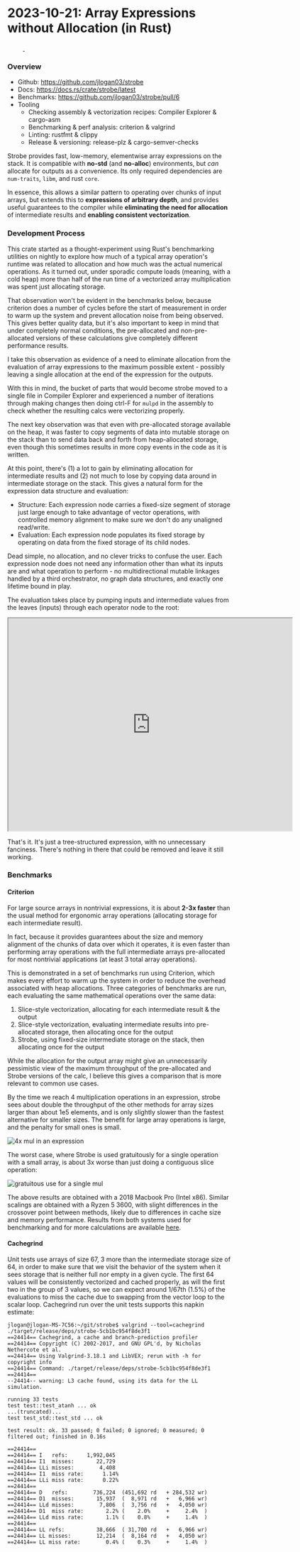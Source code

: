 # 2023-10-21: Array Expressions without Allocation (in Rust)

<div>
  <a href=https://github.com/jlogan03>
    <img src=https://img.shields.io/badge/GitHub-100000?style=for-the-badge&logo=github&logoColor=white height="15" style="padding-right:20px">
  </a>
  <a href=https://hachyderm.io/@ponderingpothos>
    <img src=https://joinmastodon.org/logos/wordmark-black-text.svg width="105" height="15">
  </a>
</div>

### Overview

- Github: https://github.com/jlogan03/strobe
- Docs: https://docs.rs/crate/strobe/latest
- Benchmarks: https://github.com/jlogan03/strobe/pull/6
- Tooling
  - Checking assembly & vectorization recipes: Compiler Explorer & cargo-asm
  - Benchmarking & perf analysis: criterion & valgrind
  - Linting: rustfmt & clippy
  - Release & versioning: release-plz & cargo-semver-checks

Strobe provides fast, low-memory, elementwise array expressions on the stack.
It is compatible with **no-std** (and **no-alloc**) environments, but _can_ allocate
for outputs as a convenience.
Its only required dependencies are `num-traits`, `libm`, and rust `core`.

In essence, this allows a similar pattern to operating over chunks of input
arrays, but extends this to **expressions of arbitrary depth**, and provides
useful guarantees to the compiler while **eliminating the need for allocation**
of intermediate results and **enabling consistent vectorization**.

### Development Process

This crate started as a thought-experiment using Rust's benchmarking utilities
on nightly to explore how much of a typical array operation's runtime was related
to allocation and how much was the actual numerical operations. As it turned out,
under sporadic compute loads (meaning, with a cold heap) more than half of the
run time of a vectorized array multiplication was spent just allocating storage.

That observation won't be evident in the benchmarks below, because criterion
does a number of cycles before the start of measurement in order to warm up
the system and prevent allocation noise from being observed. This gives better
quality data, but it's also important to keep in mind that under completely
normal conditions, the pre-allocated and non-pre-allocated versions of these
calculations give completely different performance results.

I take this observation as evidence of a need to eliminate allocation from the
evaluation of array expressions to the maximum possible extent - possibly leaving
a single allocation at the end of the expression for the outputs.

With this in mind, the bucket of parts that would become strobe moved to a single
file in Compiler Explorer and experienced a number of iterations through making changes
then doing ctrl-F for `mulpd` in the assembly to check whether the resulting calcs were
vectorizing properly.

The next key observation was that even with pre-allocated storage available on the heap,
it was faster to copy segments of data into mutable storage on the stack than to send
data back and forth from heap-allocated storage, even though this sometimes results in
more copy events in the code as it is written.

At this point, there's (1) a lot to gain by eliminating allocation for intermediate results
and (2) not much to lose by copying data around in intermediate storage on the stack. This
gives a natural form for the expression data structure and evaluation:

- Structure: Each expression node carries a fixed-size segment of storage just large
  enough to take advantage of vector operations, with controlled memory alignment to make
  sure we don't do any unaligned read/write.
- Evaluation: Each expression node populates its fixed storage by operating on data
  from the fixed storage of its child nodes.

Dead simple, no allocation, and no clever tricks to confuse the user. Each expression node
does not need any information other than what its inputs are and what operation to perform -
no multidirectional mutable linkages handled by a third orchestrator, no graph data structures,
and exactly one lifetime bound in play.

The evaluation takes place by pumping inputs and intermediate values from the leaves (inputs)
through each operator node to the root:

<iframe src="https://drive.google.com/file/d/1tmTpXXSpo6Sy5Hp3cD1lf51jjNYYGlot/preview" width="640" height="480" allow="autoplay"></iframe>

That's it. It's just a tree-structured expression, with no unnecessary fanciness.
There's nothing in there that could be removed and leave it still working.

### Benchmarks

#### Criterion

For large source arrays in nontrivial expressions, it is about **2-3x faster**
than the usual method for ergonomic array operations (allocating storage for each
intermediate result).

In fact, because it provides guarantees about the size and
memory alignment of the chunks of data over which it operates, it is even faster
than performing array operations with the full intermediate arrays pre-allocated
for most nontrivial applications (at least 3 total array operations).

This is demonstrated in a set of benchmarks run using Criterion, which
makes every effort to warm up the system in order to reduce the overhead
associated with heap allocations. Three categories of benchmarks are run,
each evaluating the same mathematical operations over the same data:

1. Slice-style vectorization, allocating for each intermediate result & the output
2. Slice-style vectorization, evaluating intermediate results into pre-allocated storage,
   then allocating once for the output
3. Strobe, using fixed-size intermediate storage on the stack, then allocating once for the output

While the allocation for the output array might give an unnecessarily pessimistic view of
the maximum throughput of the pre-allocated and Strobe versions of the calc, I believe this
gives a comparison that is more relevant to common use cases.

By the time we reach 4 multiplication operations in an expression, strobe sees about double
the throughput of the other methods for array sizes larger than about 1e5 elements, and is
only slightly slower than the fastest alternative for smaller sizes. The benefit for large
array operations is large, and the penalty for small ones is small.

![4x mul in an expression](https://user-images.githubusercontent.com/1596770/270112797-8b037c34-82d2-4582-b5b8-ce407e75575a.png)

The worst case, where Strobe is used gratuitously for a single operation with a small array,
is about 3x worse than just doing a contiguous slice operation:

![gratuitous use for a single mul](https://user-images.githubusercontent.com/1596770/270112744-6d06ab50-0432-468e-ba96-fbbdc82a4f63.png)

The above results are obtained with a 2018 Macbook Pro (Intel x86). Similar scalings are obtained
with a Ryzen 5 3600, with slight differences in the crossover point between methods, likely due to
differences in cache size and memory performance. Results from both systems used for benchmarking
and for more calculations are available [here](https://github.com/jlogan03/strobe/pull/6).

#### Cachegrind

Unit tests use arrays of size 67, 3 more than the intermediate storage size of 64, in order to
make sure that we visit the behavior of the system when it sees storage that is neither full
nor empty in a given cycle. The first 64 values will be consistently vectorized and cached properly,
as will the first two in the group of 3 values, so we can expect around 1/67th (1.5%) of the evaluations to
miss the cache due to swapping from the vector loop to the scalar loop. Cachegrind run over the unit tests
supports this napkin estimate:

```
jlogan@jlogan-MS-7C56:~/git/strobe$ valgrind --tool=cachegrind ./target/release/deps/strobe-5cb1bc954f8de3f1
==24414== Cachegrind, a cache and branch-prediction profiler
==24414== Copyright (C) 2002-2017, and GNU GPL'd, by Nicholas Nethercote et al.
==24414== Using Valgrind-3.18.1 and LibVEX; rerun with -h for copyright info
==24414== Command: ./target/release/deps/strobe-5cb1bc954f8de3f1
==24414==
--24414-- warning: L3 cache found, using its data for the LL simulation.

running 33 tests
test test::test_atanh ... ok
...(truncated)...
test test_std::test_std ... ok

test result: ok. 33 passed; 0 failed; 0 ignored; 0 measured; 0 filtered out; finished in 0.16s

==24414==
==24414== I   refs:      1,992,045
==24414== I1  misses:       22,729
==24414== LLi misses:        4,408
==24414== I1  miss rate:      1.14%
==24414== LLi miss rate:      0.22%
==24414==
==24414== D   refs:        736,224  (451,692 rd   + 284,532 wr)
==24414== D1  misses:       15,937  (  8,971 rd   +   6,966 wr)
==24414== LLd misses:        7,806  (  3,756 rd   +   4,050 wr)
==24414== D1  miss rate:       2.2% (    2.0%     +     2.4%  )
==24414== LLd miss rate:       1.1% (    0.8%     +     1.4%  )
==24414==
==24414== LL refs:          38,666  ( 31,700 rd   +   6,966 wr)
==24414== LL misses:        12,214  (  8,164 rd   +   4,050 wr)
==24414== LL miss rate:        0.4% (    0.3%     +     1.4%  )

```
